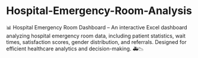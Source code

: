 # Hospital-Emergency-Room-Analysis
📊 Hospital Emergency Room Dashboard – An interactive Excel dashboard analyzing hospital emergency room data, including patient statistics, wait times, satisfaction scores, gender distribution, and referrals. Designed for efficient healthcare analytics and decision-making. 🚑📉
